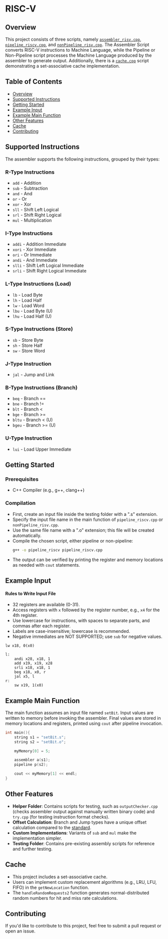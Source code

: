 # RISC-V

## Overview

This project consists of three scripts, namely [`assembler_risv.cpp`](#supported-instructions), [`pipeline_riscv.cpp`](#getting-started), and [`nonPipeline_risv.cpp`](#getting-started). The Assembler Script converts RISC-V instructions to Machine Language, while the Pipeline or Non-Pipeline script processes the Machine Language produced by the assembler to generate output. Additionally, there is a [`cache.cpp`](#cache) script demonstrating a set-associative cache implementation.

## Table of Contents
- [Overview](#overview)
- [Supported Instructions](#supported-instructions)
- [Getting Started](#getting-started)
- [Example Input](#example-input)
- [Example Main Function](#example-main-function)
- [Other Features](#other-features)
- [Cache](#cache)
- [Contributing](#contributing)

## Supported Instructions

The assembler supports the following instructions, grouped by their types:

### R-Type Instructions
- `add`  - Addition
- `sub`  - Subtraction
- `and`  - And
- `or`   - Or
- `xor`  - Xor
- `sll`  - Shift Left Logical
- `srl`  - Shift Right Logical
- `mul`  - Multiplication

### I-Type Instructions
- `addi`  - Addition Immediate
- `xori`  - Xor Immediate
- `ori`   - Or Immediate
- `andi`  - And Immediate
- `slli`  - Shift Left Logical Immediate
- `srli`  - Shift Right Logical Immediate

### L-Type Instructions (Load)
- `lb`   - Load Byte
- `lh`   - Load Half
- `lw`   - Load Word
- `lbu`  - Load Byte (U)
- `lhu`  - Load Half (U)

### S-Type Instructions (Store)
- `sb`  - Store Byte
- `sh`  - Store Half
- `sw`  - Store Word 

### J-Type Instruction
- `jal`  - Jump and Link

### B-Type Instructions (Branch)
- `beq`   - Branch ==
- `bne`   - Branch !=
- `blt`   - Branch <
- `bge`   - Branch >=
- `bltu`  - Branch < (U)
- `bgeu`  - Branch >= (U)

### U-Type Instruction
- `lui`  - Load Upper Immediate

## Getting Started

### Prerequisites
- C++ Compiler (e.g., g++, clang++)

### Compilation
- First, create an input file inside the testing folder with a ".s" extension.
- Specify the input file name in the main function of `pipeline_riscv.cpp` or `nonPipeline_risv.cpp`.
- Use the same file name with a ".o" extension; this file will be created automatically. 
- Compile the chosen script, either pipeline or non-pipeline:
  ```bash
  g++ -o pipeline_riscv pipeline_riscv.cpp
  ```
- The output can be verified by printing the register and memory locations as needed with `cout` statements.

## Example Input

#### Rules to Write Input File
- 32 registers are available (0-31).
- Access registers with `x` followed by the register number, e.g., `x4` for the 4th register.
- Use lowercase for instructions, with spaces to separate parts, and commas after each register. 
- Labels are case-insensitive; lowercase is recommended.
- Negative immediates are NOT SUPPORTED; use `sub` for negative values.

```assembly
lw x18, 0(x0)

l:
    andi x28, x18, 1
    add x19, x19, x28
    srli x18, x18, 1
    beq x18, x0, r
    jal x5, l
r:
    sw x19, 1(x0)
```

## Example Main Function

The main function assumes an input file named `setBit`. Input values are written to memory before invoking the assembler. Final values are stored in memory locations and registers, printed using `cout` after pipeline invocation.

```cpp
int main(){
    string s1 = "setBit.s";
    string s2 = "setBit.o";

    myMemory[0] = 5;

    assembler a(s1);
    pipeline p(s2);

    cout << myMemory[1] << endl;
}
```

## Other Features
- **Helper Folder**: Contains scripts for testing, such as `outputChecker.cpp` (checks assembler output against manually written binary code) and `try.cpp` (for testing instruction format checks).
- **Offset Calculation**: Branch and Jump types have a unique offset calculation compared to the [standard](https://luplab.gitlab.io/rvcodecjs/).
- **Custom Implementations**: Variants of `sub` and `mul` make the implementation simpler.
- **Testing Folder**: Contains pre-existing assembly scripts for reference and further testing.

## Cache

- This project includes a set-associative cache.
- Users can implement custom replacement algorithms (e.g., LRU, LFU, FIFO) in the `getNewLocation` function.
- The `handleRandomRequests2` function generates normal-distributed random numbers for hit and miss rate calculations.

## Contributing

If you'd like to contribute to this project, feel free to submit a pull request or open an issue.
